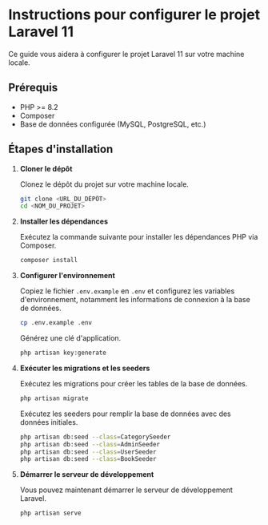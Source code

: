 

# Instructions pour configurer le projet Laravel 11

Ce guide vous aidera à configurer le projet Laravel 11 sur votre machine locale.

## Prérequis

- PHP >= 8.2
- Composer
- Base de données configurée (MySQL, PostgreSQL, etc.)

## Étapes d'installation

1. **Cloner le dépôt**

   Clonez le dépôt du projet sur votre machine locale.

   ```bash
   git clone <URL_DU_DÉPÔT>
   cd <NOM_DU_PROJET>
   ```


2. **Installer les dépendances**

   Exécutez la commande suivante pour installer les dépendances PHP via Composer.

   ```bash
   composer install
   ```

3. **Configurer l'environnement**

   Copiez le fichier `.env.example` en `.env` et configurez les variables d'environnement, notamment les informations de connexion à la base de données.

   ```bash
   cp .env.example .env
   ```

   Générez une clé d'application.

   ```bash
   php artisan key:generate
   ```

4. **Exécuter les migrations et les seeders**

   Exécutez les migrations pour créer les tables de la base de données.

   ```bash
   php artisan migrate
   ```

   Exécutez les seeders pour remplir la base de données avec des données initiales.

   ```bash
   php artisan db:seed --class=CategorySeeder
   php artisan db:seed --class=AdminSeeder
   php artisan db:seed --class=UserSeeder
   php artisan db:seed --class=BookSeeder
   ```

5. **Démarrer le serveur de développement**

   Vous pouvez maintenant démarrer le serveur de développement Laravel.

   ```bash
   php artisan serve
   ```
